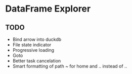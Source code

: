 # DataFrame Explorer

## TODO

- Bind arrow into duckdb
- File state indicator
- Progressive loading
- Goto
- Better task cancelation
- Smart formatting of path ~ for home and ‥ instead of .. 